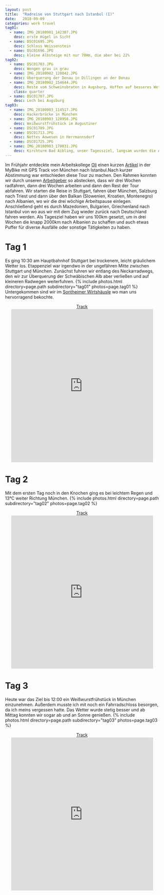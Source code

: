 ```yaml
---
layout: post
title:  "Radreise von Stuttgart nach Istanbul (I)"
date:   2018-09-09
categories: work travel
tag01:
  - name: IMG_20180901_142307.JPG
    desc: erste Hügel in Sicht
  - name: DSC01695.JPG
    desc: Schloss Weissenstein
  - name: DSC01696.JPG
    desc: kleine Albsteige mit nur 70Hm, die aber bei 22%
tag02:
  - name: DSC01703.JPG
    desc: Wengen grau in grau
  - name: IMG_20180902_120042.JPG
    desc: Überquerung der Donau in Dillingen an der Donau
  - name: IMG_20180902_154644.JPG
    desc: Reste vom Schweinsbraten in Augsburg, Hoffen auf besseres Wetter
    class: quarter
  - name: DSC01707.JPG
    desc: Lech bei Augsburg
tag03:
  - name: IMG_20180903_114517.JPG
    desc: Hackerbrücke in München
  - name: IMG_20180903_120958.JPG
    desc: Weißwurstfrühstück im Augustiner
  - name: DSC01709.JPG
  - name: DSC01713.JPG
    desc: Nettes Anwesen in Herrmannsdorf
  - name: DSC01725.JPG
  - name: IMG_20180903_170031.JPG
    desc: Kirchturm Bad Aibling, unser Tagessziel, langsam wurden die Alpen sichtbar
---
```

Im Frühjahr entdeckte mein Arbeitskollege [Oli](https://oliverjoest.com/) einen kurzen [Artikel](https://www.mybike-magazin.de/reise_touren/europa/radreise-von-muenchen-nach-istanbul/a5277.html) in der MyBike mit GPS Track von München nach Istanbul.Nach kurzer Abstimmung war entschieden diese Tour zu machen. Den Rahmen konnten wir durch unseren [Arbeitgeber](https://www.l-mobile.com/) so abstecken, dass wir drei Wochen radfahren, dann drei Wochen arbeiten und dann den Rest der Tour abfahren.
Wir starten die Reise in Stuttgart, fahren über München, Salzburg nach Triest und dann über den Balkan (Slowenien, Kroatien, Montenegro) nach Albanien, wo wir die drei wöchige Arbeitspause einlegen. Anschließend geht es durch Mazedonien, Bulgarien, Griechenland nach Istanbul von wo aus wir mit dem Zug wieder zurück nach Deutschland fahren werden.
Als Tagesziel haben wir uns 100km gesetzt, um in drei Wochen die knapp 2000km nach Albanien zu schaffen und auch etwas Puffer für diverse Ausfälle oder sonstige Tätigkeiten zu haben.

# Tag 1
Es ging 10:30 am Hauptbahnhof Stuttgart bei trockenem, leicht gräulichem Wetter los. Etappenziel war irgendwo in der ungefähren Mitte zwischen Stuttgart und München. Zunächst fuhren wir entlang des Neckarradwegs, den wir zur Überquerung der Schwäbischen Alb aber verließen und auf kleineren Radwegen weiterfuhren.
{% include photos.html directory=page.path subdirectory="tag01" photos=page.tag01 %}
Untergekommen sind wir im [Sontheimer Wirtshäusle](https://www.sontheimer-wirtshaeusle.de/) wo man uns hervorragend bekochte.
<center>
	<a href="https://connect.garmin.com/modern/activity/3000753963">Track</a><br/>
	<iframe src='https://connect.garmin.com/modern/activity/embed/3000753963' title='Stuttgart Istanbul Tag 1' width='465' height='500' frameborder='0'></iframe>
</center>

# Tag 2
Mit dem ersten Tag noch in den Knochen ging es bei leichtem Regen und 13°C weiter Richtung München.
{% include photos.html directory=page.path subdirectory="tag02" photos=page.tag02 %}
<center>
	<a href="https://connect.garmin.com/modern/activity/3000969066">Track</a><br/>
	<iframe src='https://connect.garmin.com/modern/activity/embed/3000969066' title='Stuttgart Istanbul Tag 2' width='465' height='500' frameborder='0'></iframe>
</center>

# Tag 3
Heute war das Ziel bis 12:00 ein Weißwurstfrühstück in München einzunehmen. Außerdem musste ich mit noch ein Fahrradschloss besorgen, da ich meins vergessen hatte. Das Wetter wurde stetig besser und ab Mittag konnten wir sogar ab und an Sonne genießen.
{% include photos.html directory=page.path subdirectory="tag03" photos=page.tag03 %}
<center>
	<a href="https://connect.garmin.com/modern/activity/3000978775">Track</a><br/>
	<iframe src='https://connect.garmin.com/modern/activity/embed/3000978775' title='Stuttgart Istanbul Tag 3' width='465' height='500' frameborder='0'></iframe>
</center>